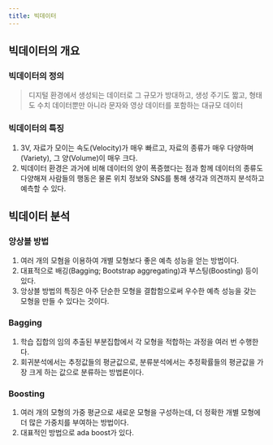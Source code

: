 ```yaml
---
title: 빅데이터
---
```


## 빅데이터의 개요
### 빅데이터의 정의
> 디지털 환경에서 생성되는 데이터로 그 규모가 방대하고, 생성 주기도 짧고, 형태도 수치 데이터뿐만 아니라 문자와 영상 데이터를 포함하는 대규모 데이터

### 빅데이터의 특징
1. 3V, 자료가 모이는 속도(Velocity)가 매우 빠르고, 자료의 종류가 매우 다양하며(Variety), 그 양(Volume)이 매우 크다.
1. 빅데이터 환경은 과거에 비해 데이터의 양이 폭증했다는 점과 함께 데이터의 종류도 다양해져 사람들의 행동은 물론 위치 정보와 SNS를 통해 생각과 의견까지 분석하고 예측할 수 있다.

## 빅데이터 분석
### 앙상블 방법
1. 여러 개의 모혐을 이용하여 개별 모형보다 좋은 예측 성능을 얻는 방법이다.
1. 대표적으로 배깅(Bagging; Bootstrap aggregating)과 부스팅(Boosting) 등이 있다.
1. 앙상블 방법의 특징은 아주 단순한 모형을 결합함으로써 우수한 예측 성능을 갖는 모형을 만들 수 있다는 것이다.

### Bagging
1. 학습 집합의 임의 추출된 부분집합에서 각 모형을 적합하는 과정을 여러 번 수행한다.
1. 회귀분석에서는 추정값들의 평균값으로, 분류분석에서는 추정확률들의 평균값을 가장 크게 하는 값으로 분류하는 방법론이다.

### Boosting
1. 여러 개의 모형의 가중 평균으로 새로운 모형을 구성하는데, 더 정확한 개별 모형에 더 많은 가중치를 부여하는 방법이다.
1. 대표적인 방법으로 ada boost가 있다.
